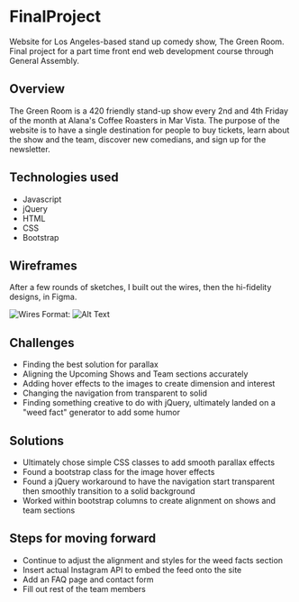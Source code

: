 # FinalProject
Website for Los Angeles-based stand up comedy show, The Green Room. Final project for a part time front end web development course through General Assembly.

## Overview
The Green Room is a 420 friendly stand-up show every 2nd and 4th Friday of the month at Alana's Coffee Roasters in Mar Vista. The purpose of the website is to have a single destination for people to buy tickets, learn about the show and the team, discover new comedians, and sign up for the newsletter.

## Technologies used
* Javascript
* jQuery
* HTML
* CSS
* Bootstrap

## Wireframes
After a few rounds of sketches, I built out the wires, then the hi-fidelity designs, in Figma.

![Wires](/finalproject/wires.png)
Format: ![Alt Text](url)

## Challenges

* Finding the best solution for parallax
* Aligning the Upcoming Shows and Team sections accurately
* Adding hover effects to the images to create dimension and interest
* Changing the navigation from transparent to solid
* Finding something creative to do with jQuery, ultimately landed on a "weed fact" generator to add some humor

## Solutions

* Ultimately chose simple CSS classes to add smooth parallax effects
* Found a bootstrap class for the image hover effects
* Found a jQuery workaround to have the navigation start transparent then smoothly transition to a solid background
* Worked within bootstrap columns to create alignment on shows and team sections

## Steps for moving forward 
* Continue to adjust the alignment and styles for the weed facts section
* Insert actual Instagram API to embed the feed onto the site
*  Add an FAQ page and contact form
*  Fill out rest of the team members